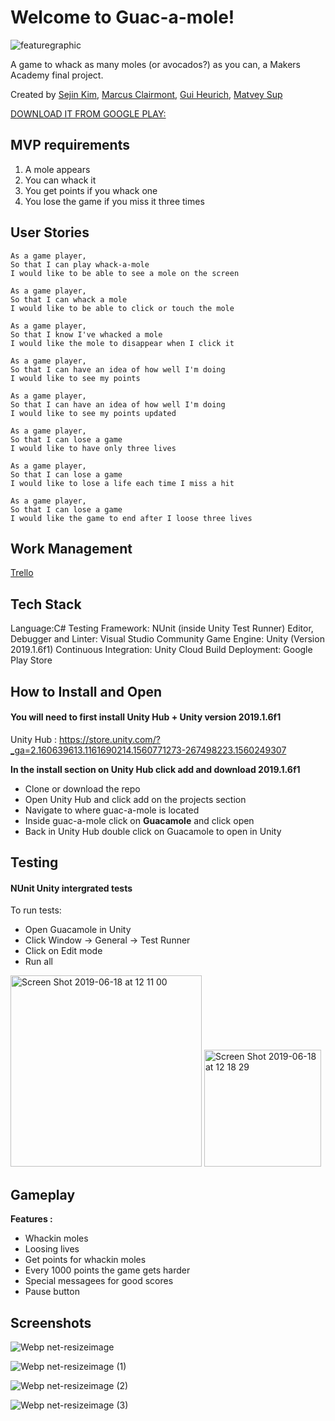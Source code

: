 # Welcome to Guac-a-mole!

![featuregraphic](https://user-images.githubusercontent.com/46751197/59685019-1fd9b880-91d3-11e9-9079-69ec5a000cc3.jpg)


A game to whack as many moles (or avocados?) as you can, a Makers Academy final project.

Created by [Sejin Kim](https://github.com/sejinkay), [Marcus Clairmont](https://github.com/Kintaro-Oe), [Gui Heurich](https://github.com/guilhe0756), [Matvey Sup](https://github.com/theonemat)

[DOWNLOAD IT FROM GOOGLE PLAY:](https://play.google.com/store/apps/details?id=com.GuacaMole.WhackaMole)

## MVP requirements

1. A mole appears
2. You can whack it
3. You get points if you whack one
4. You lose the game if you miss it three times

## User Stories

```
As a game player,
So that I can play whack-a-mole
I would like to be able to see a mole on the screen

As a game player,
So that I can whack a mole
I would like to be able to click or touch the mole

As a game player,
So that I know I've whacked a mole
I would like the mole to disappear when I click it

As a game player,
So that I can have an idea of how well I'm doing
I would like to see my points

As a game player,
So that I can have an idea of how well I'm doing
I would like to see my points updated

As a game player,
So that I can lose a game
I would like to have only three lives

As a game player,
So that I can lose a game
I would like to lose a life each time I miss a hit

As a game player,
So that I can lose a game
I would like the game to end after I loose three lives

```

## Work Management

[Trello](https://trello.com/b/NzMChEFe/whack-a-mole)

## Tech Stack

Language:C#
Testing Framework: NUnit (inside Unity Test Runner)
Editor, Debugger and Linter: Visual Studio Community
Game Engine: Unity (Version 2019.1.6f1)
Continuous Integration: Unity Cloud Build
Deployment: Google Play Store


## How to Install and Open

#### You will need to first install Unity Hub + Unity version 2019.1.6f1

 Unity Hub : https://store.unity.com/?_ga=2.160639613.1161690214.1560771273-267498223.1560249307
 
 __In the install section on Unity Hub click add and download 2019.1.6f1__

* Clone or download the repo
* Open Unity Hub and click add on the projects section
* Navigate to where guac-a-mole is located 
* Inside guac-a-mole click on **Guacamole** and click open
* Back in Unity Hub double click on Guacamole to open in Unity


## Testing

#### NUnit Unity intergrated tests

To run tests:

* Open Guacamole in Unity
* Click Window -> General -> Test Runner
* Click on Edit mode 
* Run all

<img width="306" alt="Screen Shot 2019-06-18 at 12 11 00" src="https://user-images.githubusercontent.com/46751197/59677919-fdd83a00-91c2-11e9-8198-e6994e04e007.png">

<img width="187" alt="Screen Shot 2019-06-18 at 12 18 29" src="https://user-images.githubusercontent.com/46751197/59678038-4263d580-91c3-11e9-9871-0d8056026c5d.png">



## Gameplay

**Features :**

* Whackin moles
* Loosing lives
* Get points for whackin moles
* Every 1000 points the game gets harder
* Special messagees for good scores 
* Pause button

## Screenshots

![Webp net-resizeimage](https://user-images.githubusercontent.com/39172881/59919393-3b390380-941f-11e9-93c4-3a33872ff438.jpg)

![Webp net-resizeimage (1)](https://user-images.githubusercontent.com/39172881/59919415-45f39880-941f-11e9-8ea7-be3e08a72920.jpg)

![Webp net-resizeimage (2)](https://user-images.githubusercontent.com/39172881/59919424-4ab84c80-941f-11e9-8e8b-5ff9baac64c7.jpg)

![Webp net-resizeimage (3)](https://user-images.githubusercontent.com/39172881/59919477-6a4f7500-941f-11e9-8b56-21745f7bb773.jpg)
